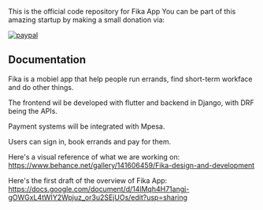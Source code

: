 This is the official code repository for Fika App
You can be part of this amazing startup by making a small donation via:

<p>
  <a href="https://www.paypal.com/donate/?hosted_button_id=45A3RRNJMNAGQ">
      <img src="https://www.paypalobjects.com/en_US/i/btn/btn_donateCC_LG.gif" alt="paypal">
  </a>
</p>

## Documentation

Fika is a mobiel app that help people run errands, find short-term workface and do other things. 

The frontend wil be developed with flutter and backend in Django, with DRF being the APIs.

Payment systems will be integrated with Mpesa.

Users can sign in, book errands and pay for them.

Here's a visual reference of what we are working on:
https://www.behance.net/gallery/141606459/Fika-design-and-development

Here's the first draft of the overview of Fika App:
https://docs.google.com/document/d/14lMqh4H71angj-gOWGxL4tWIY2Wpjuz_or3u2SEjUOs/edit?usp=sharing
